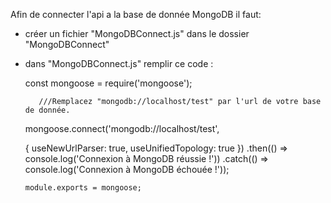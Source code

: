 Afin de connecter l'api a la base de donnée MongoDB il faut:

- créer un fichier "MongoDBConnect.js" dans le dossier "MongoDBConnect"

- dans "MongoDBConnect.js" remplir ce code : 


     const mongoose = require('mongoose');
        
         ///Remplacez "mongodb://localhost/test" par l'url de votre base de donnée.

     mongoose.connect('mongodb://localhost/test',

     { useNewUrlParser: true,
     useUnifiedTopology: true })
     .then(() => console.log('Connexion à MongoDB réussie !'))
     .catch(() => console.log('Connexion à MongoDB échouée !'));

      module.exports = mongoose;



